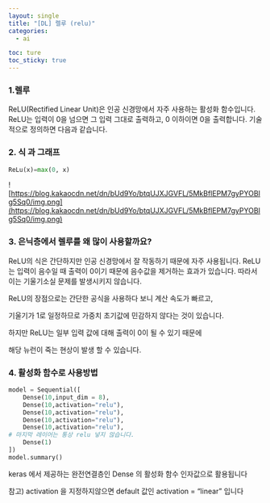 ```yaml
---
layout: single
title: "[DL] 렐루 (relu)"
categories:
  - ai

toc: ture
toc_sticky: true
---
```


<!-- 위는 머릿말임 아래부터 포스트 본문 -->

### 1.렐루

ReLU(Rectified Linear Unit)은 인공 신경망에서 자주 사용하는 활성화 함수입니다. ReLU는 입력이 0을 넘으면 그 입력 그대로 출력하고, 0 이하이면 0을 출력합니다. 기술적으로 정의하면 다음과 같습니다.

### 2. 식 과 그래프

```python
ReLu(x)=max(0, x)
```

![https://blog.kakaocdn.net/dn/bUd9Yo/btqUJXJGVFL/5MkBflEPM7gyPYOBIg5Sq0/img.png](https://blog.kakaocdn.net/dn/bUd9Yo/btqUJXJGVFL/5MkBflEPM7gyPYOBIg5Sq0/img.png)

### 3. 은닉층에서 렐루를 왜 많이 사용할까요?

ReLU의 식은 간단하지만 인공 신경망에서 잘 작동하기 때문에 자주 사용됩니다. ReLU는 입력이 음수일 때 출력이 0이기 때문에 음수값을 제거하는 효과가 있습니다. 따라서 이는 기울기소실 문제를 발생시키지 않습니다.

ReLU의 장점으로는 간단한 공식을 사용하다 보니 계산 속도가 빠르고, 

기울기가 1로 일정하므로 가중치 초기값에 민감하지 않다는 것이 있습니다. 

하지만 ReLU는 일부 입력 값에 대해 출력이 0이 될 수 있기 때문에

해당 뉴런이 죽는 현상이 발생 할 수 있습니다.

### 4. 활성화 함수로 사용방법

```python
model = Sequential([
    Dense(10,input_dim = 8),
    Dense(10,activation="relu"),
    Dense(10,activation="relu"),
    Dense(10,activation="relu"),
    Dense(10,activation="relu"),
# 마지막 레이어는 통상 relu 넣지 않습니다.
    Dense(1)
])
model.summary()
```

keras 에서 제공하는 완전연결층인 Dense  의 활성화 함수 인자값으로 활용됩니다 

참고) activation 을 지정하지않으면 default 값인 activation = “linear” 입니다